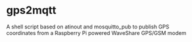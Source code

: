 # gps2mqtt
A shell script based on atinout and mosquitto_pub to publish GPS coordinates from a Raspberry Pi powered WaveShare GPS/GSM modem 
